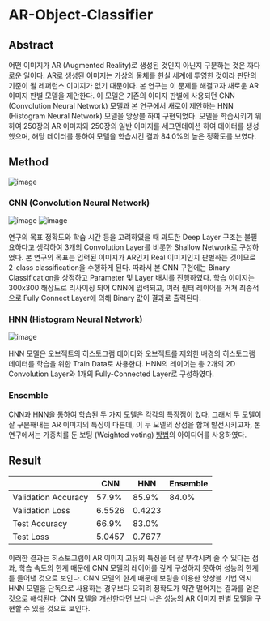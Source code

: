 # AR-Object-Classifier

## Abstract
어떤 이미지가 AR (Augmented Reality)로 생성된 것인지 아닌지 구분하는 것은 까다로운 일이다. AR로 생성된 이미지는 가상의 물체를 현실 세계에 투영한 것이라 판단의 기준이 될 레퍼런스 이미지가 없기 때문이다. 본 연구는 이 문제를 해결고자 새로운 AR 이미지 판별 모델을 제안한다. 이 모델은 기존의 이미지 판별에 사용되던 CNN (Convolution Neural Network) 모델과 본 연구에서 새로이 제안하는 HNN (Histogram Neural Network) 모델을 앙상블 하여 구현되었다. 모델을 학습시키기 위하여 250장의 AR 이미지와 250장의 일반 이미지를 세그먼테이션 하여 데이터를 생성했으며, 해당 데이터를 통하여 모델을 학습시킨 결과 84.0%의 높은 정확도를 보였다. 

## Method
![image](https://user-images.githubusercontent.com/62214506/78421480-0850bb00-7693-11ea-929e-e69af9c19251.png)

### CNN (Convolution Neural Network)
![image](https://user-images.githubusercontent.com/62214506/78421533-5cf43600-7693-11ea-9335-67bcff85eb97.png)
![image](https://user-images.githubusercontent.com/62214506/78421535-5e256300-7693-11ea-9b3f-6b23708768ae.png)

연구의 목표 정확도와 학습 시간 등을 고려하였을 때 과도한 Deep Layer 구조는 불필요하다고 생각하여 3개의 Convolution Layer를 비롯한 Shallow Network로 구성하였다. 본 연구의 목표는 입력된 이미지가 AR인지 Real 이미지인지 판별하는 것이므로 2-class classification을 수행하게 된다. 따라서 본 CNN 구현에는 Binary Classification을 상정하고 Parameter 및 Layer 배치를 진행하였다. 학습 이미지는 300x300 해상도로 리사이징 되어 CNN에 입력되고, 여러 필터 레이어를 거쳐 최종적으로 Fully Connect Layer에 의해 Binary 값이 결과로 출력된다. 

### HNN (Histogram Neural Network)
![image](https://user-images.githubusercontent.com/62214506/78421538-5fef2680-7693-11ea-8ee1-7aeb26b9e2bb.png)

HNN 모델은 오브젝트의 히스토그램 데이터와 오브젝트를 제외한 배경의 히스토그램 데이터를 학습을 위한 Train Data로 사용한다. HNN의 레이어는 총 2개의 2D Convolution Layer와 1개의 Fully-Connected Layer로 구성하였다.

### Ensemble
CNN과 HNN을 통하여 학습된 두 가지 모델은 각각의 특장점이 있다. 그래서 두 모델이 잘 구분해내는 AR 이미지의 특징이 다른데, 이 두 모델의 장점을 합쳐 발전시키고자, 본 연구에서는 가중치를 둔 보팅 (Weighted voting) [방법](http://doi.org/10.1109/IJCNN.2009.5178708)의 아이디어를 사용하였다. 

## Result
   |CNN|HNN|Ensemble
---|---|---|---|
Validation Accuracy|57.9%|85.9%|84.0%|
Validation Loss|6.5526|0.4223|   |
Test Accuracy|66.9%|83.0%|   |
Test Loss|5.0457|0.7677|   |

이러한 결과는 히스토그램이 AR 이미지 고유의 특징을 더 잘 부각시켜 줄 수 있다는 점과, 학습 속도의 한계 때문에 CNN 모델의 레이어를 깊게 구성하지 못하여 성능의 한계를 들어낸 것으로 보인다. CNN 모델의 한계 때문에 보팅을 이용한 앙상블 기법 역시 HNN 모델을 단독으로 사용하는 경우보다 오히려 정확도가 약간 떨어지는 결과를 얻은 것으로 해석된다. CNN 모델을 개선한다면 보다 나은 성능의 AR 이미지 판별 모델을 구현할 수 있을 것으로 보인다.
